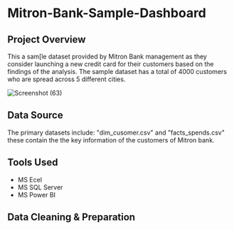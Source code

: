 # Mitron-Bank-Sample-Dashboard

## Project Overview
This a sam[le dataset provided by Mitron Bank management as they consider launching a new credit card for their customers based on the findings of the analysis. The sample dataset has a total of 4000 customers who are spread across 5 different cities.

![Screenshot (63)](https://github.com/user-attachments/assets/d0f6ba44-5944-4fb7-8e1d-277d00ad2829)

## Data Source
The primary datasets include: "dim_cusomer.csv" and "facts_spends.csv" these contain the the key information of the customers of Mitron bank.

## Tools Used
- MS Ecel
- MS SQL Server
- MS Power BI

## Data Cleaning & Preparation


